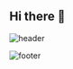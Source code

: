 ## Hi there 👋

![header](https://capsule-render.vercel.app/api?type=waving&&customColorList=&height=150&section=header&text=Welcome%20To%20My%20GitHub&fontSize=47&animation=fadeIn)

![footer](https://capsule-render.vercel.app/api?type=waving&color=auto&height=150&section=footer&reversal=true)


<!--
**dev-dimma/dev-dimma** is a ✨ _special_ ✨ repository because its `README.md` (this file) appears on your GitHub profile.

Here are some ideas to get you started:

- 🔭 I’m currently working on ...
- 🌱 I’m currently learning ...
- 👯 I’m looking to collaborate on ...
- 🤔 I’m looking for help with ...
- 💬 Ask me about ...
- 📫 How to reach me: ...
- 😄 Pronouns: ...
- ⚡ Fun fact: ...
-->

